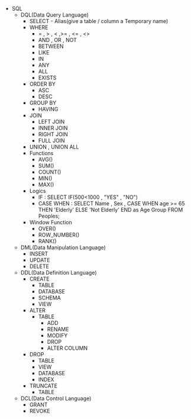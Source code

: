 - SQL
  - DQL(Data Query Language)
    - SELECT - Alias(give a table / column a Temporary name)
    - WHERE
      - = , > , < ,>= , <= , <>
      - AND , OR , NOT
      - BETWEEN
      - LIKE
      - IN
      - ANY
      - ALL
      - EXISTS
    - ORDER BY
      - ASC
      - DESC
    - GROUP BY
      - HAVING
    - JOIN
      - LEFT JOIN
      - INNER JOIN 
      - RIGHT JOIN
      - FULL JOIN 
    - UNION , UNION ALL
    - Functions
      - AVG()
      - SUM()
      - COUNT()
      - MIN()
      - MAX()
    - Logics
      - IF : SELECT IF(500<1000 , "YES" , "NO")
      - CASE WHEN : 
        SELECT Name , Sex ,
          CASE 
            WHEN age >= 65 THEN 'Elderly'
            ELSE 'Not Elderly'
          END as Age Group
        FROM Peoples;
    - Window Function
      - OVER()
      - ROW_NUMBER()
      - RANK()
  - DML(Data Manipulation Language)
    - INSERT
    - UPDATE
    - DELETE
  - DDL(Data Definition Language)
    - CREATE
      - TABLE
      - DATABASE
      - SCHEMA
      - VIEW
    - ALTER
      - TABLE
        - ADD 
        - RENAME
        - MODIFY
        - DROP
        - ALTER COLUMN
    - DROP
      - TABLE
      - VIEW
      - DATABASE
      - INDEX
    - TRUNCATE
      - TABLE
  - DCL(Data Control Language)
    - GRANT
    - REVOKE 